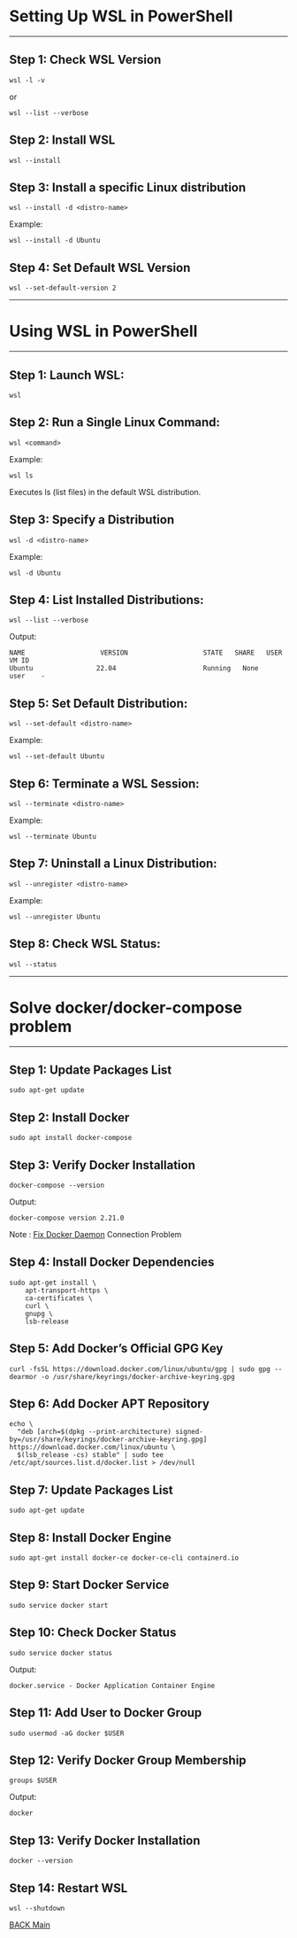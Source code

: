 # Setting Up WSL in PowerShell

---

## Step 1: Check WSL Version

```
wsl -l -v
```

or

```
wsl --list --verbose
```

## Step 2: Install WSL

```
wsl --install
```

## Step 3: Install a specific Linux distribution

```
wsl --install -d <distro-name>
```

Example:

```
wsl --install -d Ubuntu
```

## Step 4: Set Default WSL Version

```
wsl --set-default-version 2
```

---

# Using WSL in PowerShell

---

## Step 1: Launch WSL:

```
wsl
```

## Step 2: Run a Single Linux Command:

```
wsl <command>
```

Example:

```
wsl ls
```

Executes ls (list files) in the default WSL distribution.

## Step 3: Specify a Distribution

```
wsl -d <distro-name>
```

Example:

```
wsl -d Ubuntu
```

## Step 4: List Installed Distributions:

```
wsl --list --verbose
```

Output:

```
NAME                   VERSION                   STATE   SHARE   USER    VM ID
Ubuntu                22.04                      Running   None    user    -

```

## Step 5: Set Default Distribution:

```
wsl --set-default <distro-name>
```

Example:

```
wsl --set-default Ubuntu
```

## Step 6: Terminate a WSL Session:

```
wsl --terminate <distro-name>
```

Example:

```
wsl --terminate Ubuntu
```

## Step 7: Uninstall a Linux Distribution:

```
wsl --unregister <distro-name>
```

Example:

```
wsl --unregister Ubuntu
```

## Step 8: Check WSL Status:

```
wsl --status
```

---

# Solve docker/docker-compose problem

---

## Step 1: Update Packages List

```
sudo apt-get update
```

## Step 2: Install Docker

```
sudo apt install docker-compose
```

## Step 3: Verify Docker Installation

```
docker-compose --version

```

Output:

```
docker-compose version 2.21.0
```

Note : [Fix Docker Daemon](docker-daemon.md) Connection Problem

## Step 4: Install Docker Dependencies

```
sudo apt-get install \
    apt-transport-https \
    ca-certificates \
    curl \
    gnupg \
    lsb-release
```

## Step 5: Add Docker’s Official GPG Key

```
curl -fsSL https://download.docker.com/linux/ubuntu/gpg | sudo gpg --dearmor -o /usr/share/keyrings/docker-archive-keyring.gpg
```

## Step 6: Add Docker APT Repository

```
echo \
  "deb [arch=$(dpkg --print-architecture) signed-by=/usr/share/keyrings/docker-archive-keyring.gpg] https://download.docker.com/linux/ubuntu \
  $(lsb_release -cs) stable" | sudo tee /etc/apt/sources.list.d/docker.list > /dev/null
```

## Step 7: Update Packages List

```
sudo apt-get update
```

## Step 8: Install Docker Engine

```
sudo apt-get install docker-ce docker-ce-cli containerd.io
```

## Step 9: Start Docker Service

```
sudo service docker start
```

## Step 10: Check Docker Status

```
sudo service docker status
```

Output:

```
docker.service - Docker Application Container Engine
```

## Step 11: Add User to Docker Group

```
sudo usermod -aG docker $USER
```

## Step 12: Verify Docker Group Membership

```
groups $USER
```

Output:

```
docker
```

## Step 13: Verify Docker Installation

```
docker --version
```

## Step 14: Restart WSL

```
wsl --shutdown
```

[BACK Main](docker-main.md)
